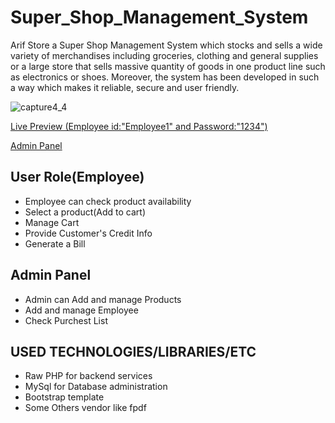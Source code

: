 # Super_Shop_Management_System

Arif Store a Super Shop Management System which stocks and sells a wide variety of merchandises including groceries, clothing and general supplies or a large store that sells massive quantity of goods in one product line such as electronics or shoes. Moreover, the system has been developed in such a way which makes it reliable, secure and user friendly.

![capture4_4](https://user-images.githubusercontent.com/19818734/40546431-14323070-6051-11e8-91ea-55bdd6f5c9c2.PNG)

[Live Preview (Employee id:"Employee1" and Password:"1234")](http://samprojects.cf/super_shop/)

[Admin Panel](http://samprojects.cf/super_shop/admin/dashboard.php)

## User Role(Employee)

- Employee can check product availability
- Select a product(Add to cart)
- Manage Cart
- Provide Customer's Credit Info
- Generate a Bill

## Admin Panel

- Admin can Add and manage Products
- Add and manage Employee
- Check Purchest List

## USED TECHNOLOGIES/LIBRARIES/ETC

- Raw PHP for backend services
- MySql for Database administration
- Bootstrap template
- Some Others vendor like fpdf
